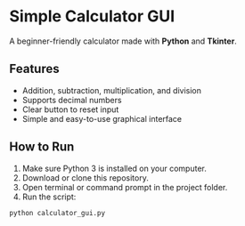 # Simple Calculator GUI

A beginner-friendly calculator made with **Python** and **Tkinter**.

## Features
- Addition, subtraction, multiplication, and division
- Supports decimal numbers
- Clear button to reset input
- Simple and easy-to-use graphical interface

## How to Run
1. Make sure Python 3 is installed on your computer.
2. Download or clone this repository.
3. Open terminal or command prompt in the project folder.
4. Run the script:

```bash
python calculator_gui.py
